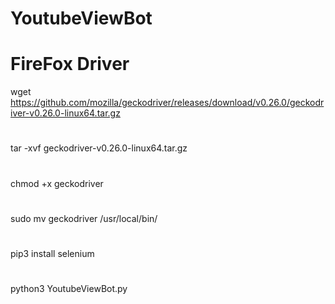 # YoutubeViewBot
# FireFox Driver
wget https://github.com/mozilla/geckodriver/releases/download/v0.26.0/geckodriver-v0.26.0-linux64.tar.gz
#
tar -xvf geckodriver-v0.26.0-linux64.tar.gz 
#
chmod +x geckodriver
#
sudo mv geckodriver /usr/local/bin/
#
pip3 install selenium
#
python3 YoutubeViewBot.py 
